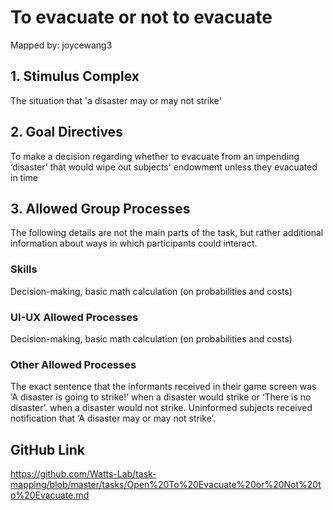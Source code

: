 # To evacuate or not to evacuate

Mapped by: joycewang3 

## 1. Stimulus Complex 
The situation that 'a disaster may or may not strike'

## 2. Goal Directives 
To make a decision regarding whether to evacuate from an impending ‘disaster’ that would wipe out subjects' endowment unless they evacuated in time

## 3. Allowed Group Processes 
The following details are not the main parts of the task, but rather additional information about ways in which participants could interact.

### Skills 
Decision-making, basic math calculation (on probabilities and costs)

### UI-UX Allowed Processes
Decision-making, basic math calculation (on probabilities and costs)

### Other Allowed Processes
The exact sentence that the informants received in their game screen was ‘A disaster is going to strike!’ when a disaster would strike or ‘There is no disaster’. when a disaster would not strike. Uninformed subjects received notification that ‘A disaster may or may not strike’.

## GitHub Link 
https://github.com/Watts-Lab/task-mapping/blob/master/tasks/Open%20To%20Evacuate%20or%20Not%20to%20Evacuate.md